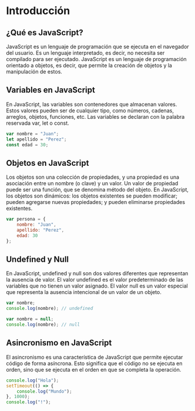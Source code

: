 # Introducción

## ¿Qué es JavaScript?

JavaScript es un lenguaje de programación que se ejecuta en el navegador del usuario. Es un lenguaje interpretado, es decir, no necesita ser compilado para ser ejecutado. JavaScript es un lenguaje de programación orientado a objetos, es decir, que permite la creación de objetos y la manipulación de estos.

## Variables en JavaScript

En JavaScript, las variables son contenedores que almacenan valores. Estos valores pueden ser de cualquier tipo, como números, cadenas, arreglos, objetos, funciones, etc. Las variables se declaran con la palabra reservada var, let o const.

```javascript
var nombre = "Juan";
let apellido = "Perez";
const edad = 30;
```
## Objetos en JavaScript

Los objetos son una colección de propiedades, y una propiedad es una asociación entre un nombre (o clave) y un valor. Un valor de propiedad puede ser una función, que se denomina método del objeto. En JavaScript, los objetos son dinámicos: los objetos existentes se pueden modificar; pueden agregarse nuevas propiedades; y pueden eliminarse propiedades existentes.

```javascript
var persona = {
    nombre: "Juan",
    apellido: "Perez",
    edad: 30
};
```
## Undefined y Null

En JavaScript, undefined y null son dos valores diferentes que representan la ausencia de valor. El valor undefined es el valor predeterminado de las variables que no tienen un valor asignado. El valor null es un valor especial que representa la ausencia intencional de un valor de un objeto.

```javascript
var nombre;
console.log(nombre); // undefined

var nombre = null;
console.log(nombre); // null
```

## Asincronismo en JavaScript

El asincronismo es una característica de JavaScript que permite ejecutar código de forma asíncrona. Esto significa que el código no se ejecuta en orden, sino que se ejecuta en el orden en que se completa la operación.

```javascript
console.log("Hola");
setTimeout(() => {
    console.log("Mundo");
}, 1000);
console.log("!");
```



